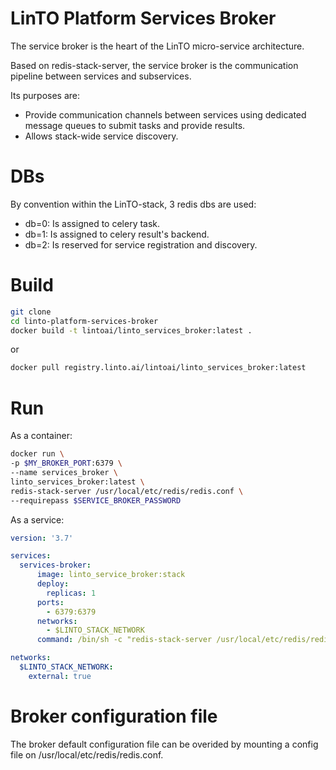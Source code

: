 # LinTO Platform Services Broker
The service broker is the heart of the LinTO micro-service architecture.

Based on redis-stack-server, the service broker is the communication pipeline between services and subservices.

Its purposes are:
* Provide communication channels between services using dedicated message queues to submit tasks and provide results.
* Allows stack-wide service discovery.

# DBs
By convention within the LinTO-stack, 3 redis dbs are used:
* db=0: Is assigned to celery task.
* db=1: Is assigned to celery result's backend.
* db=2: Is reserved for service registration and discovery.

# Build
```bash
git clone 
cd linto-platform-services-broker
docker build -t lintoai/linto_services_broker:latest .
```
or
```bash
docker pull registry.linto.ai/lintoai/linto_services_broker:latest
```

# Run
As a container:
```bash
docker run \
-p $MY_BROKER_PORT:6379 \
--name services_broker \
linto_services_broker:latest \
redis-stack-server /usr/local/etc/redis/redis.conf \
--requirepass $SERVICE_BROKER_PASSWORD
```

As a service:
```yml
version: '3.7'

services:
  services-broker:
      image: linto_service_broker:stack
      deploy:
        replicas: 1
      ports:
        - 6379:6379
      networks:
        - $LINTO_STACK_NETWORK
      command: /bin/sh -c "redis-stack-server /usr/local/etc/redis/redis.conf  --requirepass $SERVICE_BROKER_PASSWORD"

networks:
  $LINTO_STACK_NETWORK: 
    external: true
```

# Broker configuration file
The broker default configuration file can be overided by mounting a config file on /usr/local/etc/redis/redis.conf. 